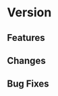 <!-- Use this if multiple user stories, bug fixes, and/or configuration changes were made -->
# Version
<!-- also mention the respective issues, if possible -->

## Features
<!-- List all the features that are new in this version -->

## Changes
<!-- List all the improvements if any -->

## Bug Fixes
<!-- List all the bug fixes -->
